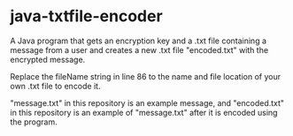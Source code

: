# java-txtfile-encoder
A Java program that gets an encryption key and a .txt file containing a message from a user and creates a new .txt file "encoded.txt" with the encrypted message.

Replace the fileName string in line 86 to the name and file location of your own .txt file to encode it.

"message.txt" in this repository is an example message, and "encoded.txt" in this repository is an example of "message.txt" after it is encoded using the program.
